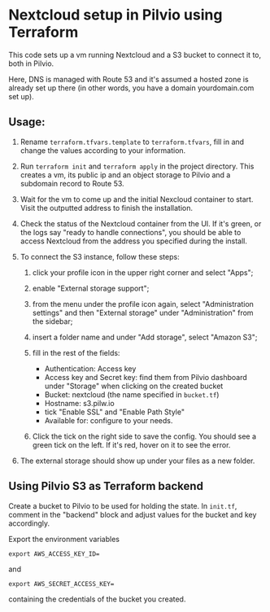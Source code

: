 # Nextcloud setup in Pilvio using Terraform

This code sets up a vm running Nextcloud and a S3 bucket to connect it to, both in Pilvio.

Here, DNS is managed with Route 53 and it's assumed a hosted zone is already set up there (in other words, you have a domain yourdomain.com set up).

## Usage:
1. Rename `terraform.tfvars.template` to `terraform.tfvars`, fill in and change the values according to your information.

2. Run `terraform init` and `terraform apply` in the project directory. This creates a vm, its public ip and an object storage to Pilvio and a subdomain record to Route 53.

3. Wait for the vm to come up and the initial Nexcloud container to start. Visit the outputted address to finish the installation.

4. Check the status of the Nextcloud container from the UI. If it's green, or the logs say "ready to handle connections", you should be able to access Nextcloud from the address you specified during the install.

5. To connect the S3 instance, follow these steps:
    1. click your profile icon in the upper right corner and select "Apps";

    2. enable "External storage support";

    3. from the menu under the profile icon again, select "Administration settings" and then "External storage" under "Administration" from the sidebar;

    4. insert a folder name and under "Add storage", select "Amazon S3";

    5. fill in the rest of the fields:
        - Authentication: Access key
        - Access key and Secret key: find them from Pilvio dashboard under "Storage" when clicking on the created bucket
        - Bucket: nextcloud (the name specified in `bucket.tf`)
        - Hostname: s3.pilw.io
        - tick "Enable SSL" and "Enable Path Style"
        - Available for: configure to your needs.

    6. Click the tick on the right side to save the config. You should see a green tick on the left. If it's red, hover on it to see the error.

6. The external storage should show up under your files as a new folder.

## Using Pilvio S3 as Terraform backend

Create a bucket to Pilvio to be used for holding the state. In ```init.tf```, comment in the "backend" block and adjust values for the bucket and key accordingly.

Export the environment variables

```export AWS_ACCESS_KEY_ID=```

and 

```export AWS_SECRET_ACCESS_KEY=```

containing the credentials of the bucket you created.